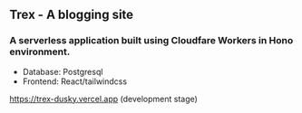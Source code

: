 ## Trex - A blogging site
### A serverless application built using Cloudfare Workers in Hono environment.
- Database: Postgresql
- Frontend: React/tailwindcss

https://trex-dusky.vercel.app
(development stage)
